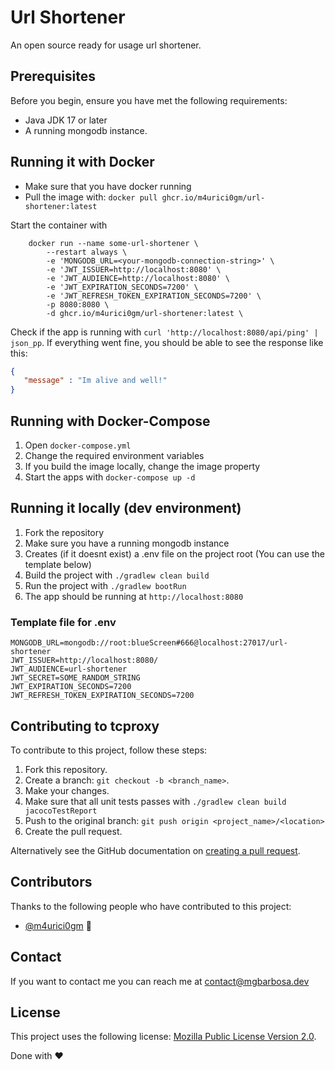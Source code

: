 # Url Shortener

An open source ready for usage url shortener.

## Prerequisites
Before you begin, ensure you have met the following requirements:
- Java JDK 17 or later
- A running mongodb instance.

## Running it with Docker

- Make sure that you have docker running 
- Pull the image with: `docker pull ghcr.io/m4urici0gm/url-shortener:latest`

Start the container with
```
    docker run --name some-url-shortener \
        --restart always \
        -e 'MONGODB_URL=<your-mongodb-connection-string>' \
        -e 'JWT_ISSUER=http://localhost:8080' \ 
        -e 'JWT_AUDIENCE=http://localhost:8080' \
        -e 'JWT_EXPIRATION_SECONDS=7200' \
        -e 'JWT_REFRESH_TOKEN_EXPIRATION_SECONDS=7200' \
        -p 8080:8080 \
        -d ghcr.io/m4urici0gm/url-shortener:latest \
```
Check if the app is running with `curl 'http://localhost:8080/api/ping' | json_pp`.
If everything went fine, you should be able to see the response like this:
```json
{
   "message" : "Im alive and well!"
}
```

## Running with Docker-Compose
1. Open `docker-compose.yml`
2. Change the required environment variables
3. If you build the image locally, change the image property
4. Start the apps with `docker-compose up -d`

## Running it locally (dev environment)
1. Fork the repository
2. Make sure you have a running mongodb instance
3. Creates (if it doesnt exist) a .env file on the project root (You can use the template below)
4. Build the project with ```./gradlew clean build```
5. Run the project with ```./gradlew bootRun```
6. The app should be running at ```http://localhost:8080```

### Template file for .env
```
MONGODB_URL=mongodb://root:blueScreen#666@localhost:27017/url-shortener
JWT_ISSUER=http://localhost:8080/
JWT_AUDIENCE=url-shortener
JWT_SECRET=SOME_RANDOM_STRING
JWT_EXPIRATION_SECONDS=7200
JWT_REFRESH_TOKEN_EXPIRATION_SECONDS=7200
```

## Contributing to tcproxy
To contribute to this project, follow these steps:

1. Fork this repository.
2. Create a branch: `git checkout -b <branch_name>`.
3. Make your changes.
4. Make sure that all unit tests passes with `./gradlew clean build jacocoTestReport`
5. Push to the original branch: `git push origin <project_name>/<location>`
6. Create the pull request.

Alternatively see the GitHub documentation on [creating a pull request](https://help.github.com/en/github/collaborating-with-issues-and-pull-requests/creating-a-pull-request).

## Contributors

Thanks to the following people who have contributed to this project:

* [@m4urici0gm](https://github.com/m4urici0gm) 📖

## Contact

If you want to contact me you can reach me at contact@mgbarbosa.dev

## License
<!--- If you're not sure which open license to use see https://choosealicense.com/--->

This project uses the following license: [Mozilla Public License Version 2.0](https://github.com/M4urici0GM/url-shortener/blob/main/LICENSE.md).

Done with :heart: